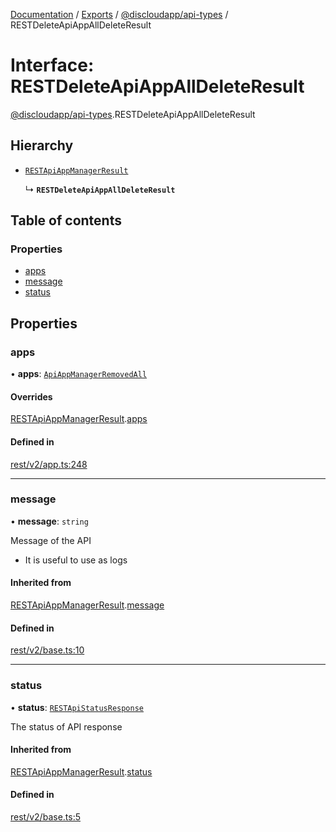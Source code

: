 [Documentation](../README.md) / [Exports](../modules.md) / [@discloudapp/api-types](../modules/discloudapp_api_types.md) / RESTDeleteApiAppAllDeleteResult

# Interface: RESTDeleteApiAppAllDeleteResult

[@discloudapp/api-types](../modules/discloudapp_api_types.md).RESTDeleteApiAppAllDeleteResult

## Hierarchy

- [`RESTApiAppManagerResult`](discloudapp_api_types.RESTApiAppManagerResult.md)

  ↳ **`RESTDeleteApiAppAllDeleteResult`**

## Table of contents

### Properties

- [apps](discloudapp_api_types.RESTDeleteApiAppAllDeleteResult.md#apps)
- [message](discloudapp_api_types.RESTDeleteApiAppAllDeleteResult.md#message)
- [status](discloudapp_api_types.RESTDeleteApiAppAllDeleteResult.md#status)

## Properties

### apps

• **apps**: [`ApiAppManagerRemovedAll`](discloudapp_api_types.ApiAppManagerRemovedAll.md)

#### Overrides

[RESTApiAppManagerResult](discloudapp_api_types.RESTApiAppManagerResult.md).[apps](discloudapp_api_types.RESTApiAppManagerResult.md#apps)

#### Defined in

[rest/v2/app.ts:248](https://github.com/discloud/discloud.app/blob/e5beb23/packages/api-types/rest/v2/app.ts#L248)

___

### message

• **message**: `string`

Message of the API
- It is useful to use as logs

#### Inherited from

[RESTApiAppManagerResult](discloudapp_api_types.RESTApiAppManagerResult.md).[message](discloudapp_api_types.RESTApiAppManagerResult.md#message)

#### Defined in

[rest/v2/base.ts:10](https://github.com/discloud/discloud.app/blob/e5beb23/packages/api-types/rest/v2/base.ts#L10)

___

### status

• **status**: [`RESTApiStatusResponse`](../modules/discloudapp_api_types.md#restapistatusresponse)

The status of API response

#### Inherited from

[RESTApiAppManagerResult](discloudapp_api_types.RESTApiAppManagerResult.md).[status](discloudapp_api_types.RESTApiAppManagerResult.md#status)

#### Defined in

[rest/v2/base.ts:5](https://github.com/discloud/discloud.app/blob/e5beb23/packages/api-types/rest/v2/base.ts#L5)

